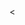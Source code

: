 <!DOCTYPE html>
<html lang="en">
<head>
    <meta charset="utf-8">
</head>
<body>
<div id="canvasContainer">
    <canvas
            id="mainCanvas"
            width="800"
            height="600"
    />
</div>
<div id="map">
</div>
            <!-- start Fla-shop.com HTML5 Map -->
            <div style="position: relative;">
                <link href="map.css" rel="stylesheet" type="text/css">
                <<script src="https://api-maps.yandex.ru/2.1/?lang=ru_RU&amp;apikey=4ec38fbd-24d7-4327-8456-d8a9f925befb" type="text/javascript"></script>
                <script type="text/javascript" src="raphael.js"></script>
                <script type="text/javascript" src="settings.js"></script>
                <script type="text/javascript" src="map2.js"></script>
            </div>
            <!-- end HTML5 Map -->

</body>
</html>
